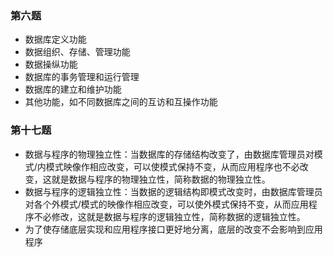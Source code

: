 ### 第六题

- 数据库定义功能
- 数据组织、存储、管理功能
- 数据操纵功能
- 数据库的事务管理和运行管理
- 数据库的建立和维护功能
- 其他功能，如不同数据库之间的互访和互操作功能

### 第十七题

- 数据与程序的物理独立性：当数据库的存储结构改变了，由数据库管理员对模式/内模式映像作相应改变，可以使模式保持不变，从而应用程序也不必改变，这就是数据与程序的物理独立性，简称数据的物理独立性。
- 数据与程序的逻辑独立性：当数据的逻辑结构即模式改变时，由数据库管理员对各个外模式/模式的映像作相应改变，可以使外模式保持不变，从而应用程序不必修改，这就是数据与程序的逻辑独立性，简称数据的逻辑独立性。
- 为了使存储底层实现和应用程序接口更好地分离，底层的改变不会影响到应用程序